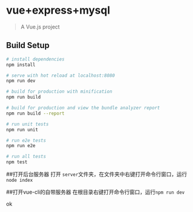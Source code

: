 # vue+express+mysql

> A Vue.js project

## Build Setup

``` bash
# install dependencies
npm install

# serve with hot reload at localhost:8080
npm run dev

# build for production with minification
npm run build

# build for production and view the bundle analyzer report
npm run build --report

# run unit tests
npm run unit

# run e2e tests
npm run e2e

# run all tests
npm test
```

##打开后台服务器
打开 `server`文件夹，在文件夹中右键打开命令行窗口，运行`node index`

##打开vue-cli的自带服务器
在根目录右键打开命令行窗口，运行`npm run dev`

ok
